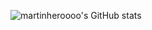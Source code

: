 

![martinheroooo's GitHub stats](https://github-readme-stats.vercel.app/api?username=martinheroooo&show_icons=true&theme=tokyonight)